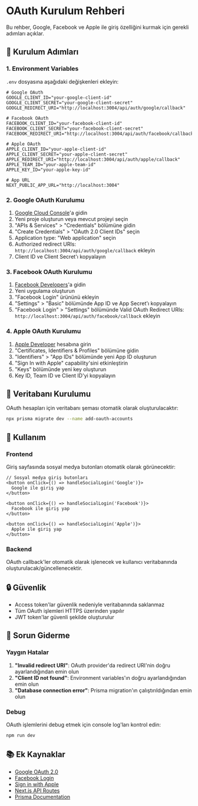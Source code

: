 # OAuth Kurulum Rehberi

Bu rehber, Google, Facebook ve Apple ile giriş özelliğini kurmak için gerekli adımları açıklar.

## 🚀 Kurulum Adımları

### 1. Environment Variables

`.env` dosyasına aşağıdaki değişkenleri ekleyin:

```env
# Google OAuth
GOOGLE_CLIENT_ID="your-google-client-id"
GOOGLE_CLIENT_SECRET="your-google-client-secret"
GOOGLE_REDIRECT_URI="http://localhost:3004/api/auth/google/callback"

# Facebook OAuth
FACEBOOK_CLIENT_ID="your-facebook-client-id"
FACEBOOK_CLIENT_SECRET="your-facebook-client-secret"
FACEBOOK_REDIRECT_URI="http://localhost:3004/api/auth/facebook/callback"

# Apple OAuth
APPLE_CLIENT_ID="your-apple-client-id"
APPLE_CLIENT_SECRET="your-apple-client-secret"
APPLE_REDIRECT_URI="http://localhost:3004/api/auth/apple/callback"
APPLE_TEAM_ID="your-apple-team-id"
APPLE_KEY_ID="your-apple-key-id"

# App URL
NEXT_PUBLIC_APP_URL="http://localhost:3004"
```

### 2. Google OAuth Kurulumu

1. [Google Cloud Console](https://console.cloud.google.com/)'a gidin
2. Yeni proje oluşturun veya mevcut projeyi seçin
3. "APIs & Services" > "Credentials" bölümüne gidin
4. "Create Credentials" > "OAuth 2.0 Client IDs" seçin
5. Application type: "Web application" seçin
6. Authorized redirect URIs: `http://localhost:3004/api/auth/google/callback` ekleyin
7. Client ID ve Client Secret'ı kopyalayın

### 3. Facebook OAuth Kurulumu

1. [Facebook Developers](https://developers.facebook.com/)'a gidin
2. Yeni uygulama oluşturun
3. "Facebook Login" ürününü ekleyin
4. "Settings" > "Basic" bölümünde App ID ve App Secret'ı kopyalayın
5. "Facebook Login" > "Settings" bölümünde Valid OAuth Redirect URIs: `http://localhost:3004/api/auth/facebook/callback` ekleyin

### 4. Apple OAuth Kurulumu

1. [Apple Developer](https://developer.apple.com/) hesabına girin
2. "Certificates, Identifiers & Profiles" bölümüne gidin
3. "Identifiers" > "App IDs" bölümünde yeni App ID oluşturun
4. "Sign In with Apple" capability'sini etkinleştirin
5. "Keys" bölümünde yeni key oluşturun
6. Key ID, Team ID ve Client ID'yi kopyalayın

## 🔧 Veritabanı Kurulumu

OAuth hesapları için veritabanı şeması otomatik olarak oluşturulacaktır:

```bash
npx prisma migrate dev --name add-oauth-accounts
```

## 📱 Kullanım

### Frontend

Giriş sayfasında sosyal medya butonları otomatik olarak görünecektir:

```tsx
// Sosyal medya giriş butonları
<button onClick={() => handleSocialLogin('Google')}>
  Google ile giriş yap
</button>

<button onClick={() => handleSocialLogin('Facebook')}>
  Facebook ile giriş yap
</button>

<button onClick={() => handleSocialLogin('Apple')}>
  Apple ile giriş yap
</button>
```

### Backend

OAuth callback'ler otomatik olarak işlenecek ve kullanıcı veritabanında oluşturulacak/güncellenecektir.

## 🔒 Güvenlik

- Access token'lar güvenlik nedeniyle veritabanında saklanmaz
- Tüm OAuth işlemleri HTTPS üzerinden yapılır
- JWT token'lar güvenli şekilde oluşturulur

## 🐛 Sorun Giderme

### Yaygın Hatalar

1. **"Invalid redirect URI"**: OAuth provider'da redirect URI'nin doğru ayarlandığından emin olun
2. **"Client ID not found"**: Environment variables'ın doğru ayarlandığından emin olun
3. **"Database connection error"**: Prisma migration'ın çalıştırıldığından emin olun

### Debug

OAuth işlemlerini debug etmek için console log'ları kontrol edin:

```bash
npm run dev
```

## 📚 Ek Kaynaklar

- [Google OAuth 2.0](https://developers.google.com/identity/protocols/oauth2)
- [Facebook Login](https://developers.facebook.com/docs/facebook-login/)
- [Sign in with Apple](https://developer.apple.com/sign-in-with-apple/)
- [Next.js API Routes](https://nextjs.org/docs/api-routes/introduction)
- [Prisma Documentation](https://www.prisma.io/docs/)

